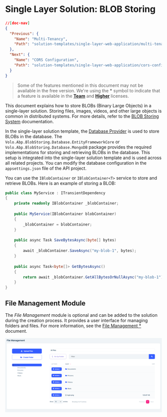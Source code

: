 # Single Layer Solution: BLOB Storing

```json
//[doc-nav]
{
  "Previous": {
    "Name": "Multi-Tenancy",
    "Path": "solution-templates/single-layer-web-application/multi-tenancy"
  },
  "Next": {
    "Name": "CORS Configuration",
    "Path": "solution-templates/single-layer-web-application/cors-configuration"
  }
}
```

> Some of the features mentioned in this document may not be available in the free version. We're using the **\*** symbol to indicate that a feature is available in the **[Team](https://abp.io/pricing)** and **[Higher](https://abp.io/pricing)** licenses.

This document explains how to store BLOBs (Binary Large Objects) in a single-layer solution. Storing files, images, videos, and other large objects is common in distributed systems. For more details, refer to the [BLOB Storing System](../../framework/infrastructure/blob-storing/index.md) documentation.  

In the single-layer solution template, the [Database Provider](../../framework/infrastructure/blob-storing/database.md) is used to store BLOBs in the database. The `Volo.Abp.BlobStoring.Database.EntityFrameworkCore` or `Volo.Abp.BlobStoring.Database.MongoDB` package provides the required implementations for storing and retrieving BLOBs in the database. This setup is integrated into the single-layer solution template and is used across all related projects. You can modify the database configuration in the `appsettings.json` file of the API project.

You can use the `IBlobContainer` or `IBlobContainer<T>` service to store and retrieve BLOBs. Here is an example of storing a BLOB:

```csharp
public class MyService : ITransientDependency
{
    private readonly IBlobContainer _blobContainer;

    public MyService(IBlobContainer blobContainer)
    {
        _blobContainer = blobContainer;
    }

    public async Task SaveBytesAsync(byte[] bytes)
    {
        await _blobContainer.SaveAsync("my-blob-1", bytes);
    }

    public async Task<byte[]> GetBytesAsync()
    {
        return await _blobContainer.GetAllBytesOrNullAsync("my-blob-1");
    }
}
```

## File Management Module

The *File Management* module is optional and can be added to the solution during the creation process. It provides a user interface for managing folders and files. For more information, see the [File Management *](../../modules/file-management.md) document.

![file-management](images/file-management-index-page.png)
